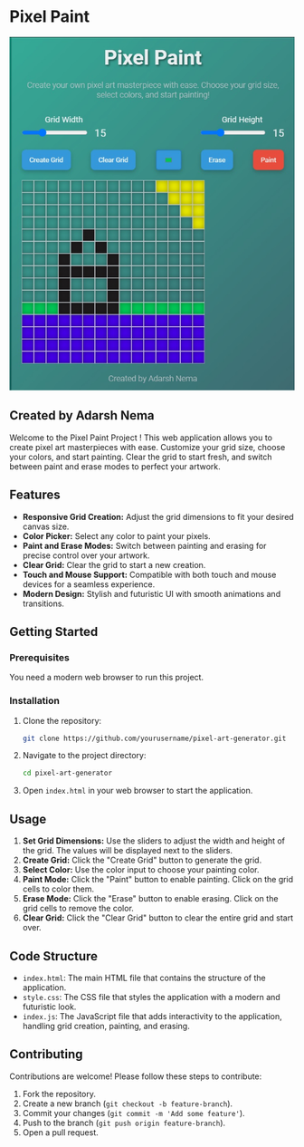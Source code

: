 # Pixel Paint 

![Pixel Paint Generator](screenshot.jpg)

## Created by Adarsh Nema

Welcome to the Pixel Paint Project ! This web application allows you to create pixel art masterpieces with ease. Customize your grid size, choose your colors, and start painting. Clear the grid to start fresh, and switch between paint and erase modes to perfect your artwork.

## Features

- **Responsive Grid Creation:** Adjust the grid dimensions to fit your desired canvas size.
- **Color Picker:** Select any color to paint your pixels.
- **Paint and Erase Modes:** Switch between painting and erasing for precise control over your artwork.
- **Clear Grid:** Clear the grid to start a new creation.
- **Touch and Mouse Support:** Compatible with both touch and mouse devices for a seamless experience.
- **Modern Design:** Stylish and futuristic UI with smooth animations and transitions.



## Getting Started

### Prerequisites

You need a modern web browser to run this project.

### Installation

1. Clone the repository:

    ```bash
    git clone https://github.com/yourusername/pixel-art-generator.git
    ```

2. Navigate to the project directory:

    ```bash
    cd pixel-art-generator
    ```

3. Open `index.html` in your web browser to start the application.

## Usage

1. **Set Grid Dimensions:** Use the sliders to adjust the width and height of the grid. The values will be displayed next to the sliders.
2. **Create Grid:** Click the "Create Grid" button to generate the grid.
3. **Select Color:** Use the color input to choose your painting color.
4. **Paint Mode:** Click the "Paint" button to enable painting. Click on the grid cells to color them.
5. **Erase Mode:** Click the "Erase" button to enable erasing. Click on the grid cells to remove the color.
6. **Clear Grid:** Click the "Clear Grid" button to clear the entire grid and start over.

## Code Structure

- `index.html`: The main HTML file that contains the structure of the application.
- `style.css`: The CSS file that styles the application with a modern and futuristic look.
- `index.js`: The JavaScript file that adds interactivity to the application, handling grid creation, painting, and erasing.

## Contributing

Contributions are welcome! Please follow these steps to contribute:

1. Fork the repository.
2. Create a new branch (`git checkout -b feature-branch`).
3. Commit your changes (`git commit -m 'Add some feature'`).
4. Push to the branch (`git push origin feature-branch`).
5. Open a pull request.